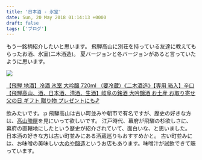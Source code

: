 ```yaml
---
title: '日本酒 - 氷室'
date: Sun, 20 May 2018 01:14:13 +0000
draft: false
tags: ['ブログ']
---
```


もう一銘柄紹介したいと思います。 飛騨高山に別荘を持っている友達に教えてもらったお酒、氷室(二木酒造)。 夏バージョンと冬バージョンがあると言っていたように思います。

[![](https://hbb.afl.rakuten.co.jp/hgb/16b1d4b8.71318a70.16b1d4b9.5abae34b/?me_id=1322285&item_id=10000016&m=https%3A%2F%2Fthumbnail.image.rakuten.co.jp%2F%400_mall%2Fseseragi%2Fcabinet%2F05034158%2F05039509%2Fimgrc0066539427.jpg%3F_ex%3D80x80&pc=https%3A%2F%2Fthumbnail.image.rakuten.co.jp%2F%400_mall%2Fseseragi%2Fcabinet%2F05034158%2F05039509%2Fimgrc0066539427.jpg%3F_ex%3D300x300&s=300x300&t=picttext)](https://hb.afl.rakuten.co.jp/hgc/16b1d4b8.71318a70.16b1d4b9.5abae34b/?pc=https%3A%2F%2Fitem.rakuten.co.jp%2Fseseragi%2F10000016%2F&m=http%3A%2F%2Fm.rakuten.co.jp%2Fseseragi%2Fi%2F10000016%2F&link_type=picttext&ut=eyJwYWdlIjoiaXRlbSIsInR5cGUiOiJwaWN0dGV4dCIsInNpemUiOiIzMDB4MzAwIiwibmFtIjoxLCJuYW1wIjoiZG93biIsImNvbSI6MSwiY29tcCI6ImRvd24iLCJwcmljZSI6MCwiYm9yIjoxLCJjb2wiOjB9)

[【飛騨 地酒】冷酒 氷室 大吟醸 720ml （要冷蔵）《二木酒造》【専用 箱入】辛口 【飛騨高山、酒、日本酒、清酒、生酒】岐阜の銘酒 大吟醸酒 お土産 お取り寄せ 父の日 ギフト 贈り物 プレゼントにも♪](https://hb.afl.rakuten.co.jp/hgc/16b1d4b8.71318a70.16b1d4b9.5abae34b/?pc=https%3A%2F%2Fitem.rakuten.co.jp%2Fseseragi%2F10000016%2F&m=http%3A%2F%2Fm.rakuten.co.jp%2Fseseragi%2Fi%2F10000016%2F&link_type=picttext&ut=eyJwYWdlIjoiaXRlbSIsInR5cGUiOiJwaWN0dGV4dCIsInNpemUiOiIzMDB4MzAwIiwibmFtIjoxLCJuYW1wIjoiZG93biIsImNvbSI6MSwiY29tcCI6ImRvd24iLCJwcmljZSI6MCwiYm9yIjoxLCJjb2wiOjB9)

  

飲みたいです。:p 飛騨高山は古い町並みや朝市で有名ですが、歴史の好きな方は、[高山陣屋](http://kankou.city.takayama.lg.jp/2000002/2000026/2000203.html)を見にいって欲しいです。 江戸時代、幕府が飛騨の杉欲しさに、幕府の直轄地にしたという歴史が紹介されていて、面白いな、と思いました。 日本酒の好きな方は古い町並みにある酒蔵巡りもおすすめかと。 古い町並みには、お味噌の美味しい[大のや醸造](http://www.ohnoya-takeda.co.jp/)というお店もあります。味噌汁が試飲できて賑っています。